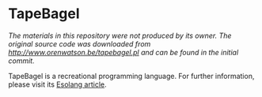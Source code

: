 # TapeBagel

*The materials in this repository were not produced by its owner. The original source code was downloaded from http://www.orenwatson.be/tapebagel.pl and can be found in the initial commit.*

TapeBagel is a recreational programming language. For further information, please visit its [Esolang article].

[Esolang article]: https://esolangs.org/wiki/TapeBagel "TapeBagel - Esolang"
